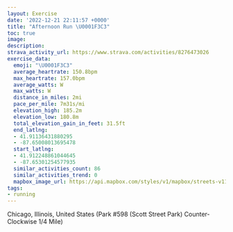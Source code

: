 ```yaml
---
layout: Exercise
date: '2022-12-21 22:11:57 +0000'
title: "Afternoon Run \U0001F3C3"
toc: true
image:
description:
strava_activity_url: https://www.strava.com/activities/8276473026
exercise_data:
  emoji: "\U0001F3C3"
  average_heartrate: 150.8bpm
  max_heartrate: 157.0bpm
  average_watts: W
  max_watts: W
  distance_in_miles: 2mi
  pace_per_mile: 7m31s/mi
  elevation_high: 185.2m
  elevation_low: 180.8m
  total_elevation_gain_in_feet: 31.5ft
  end_latlng:
  - 41.91136431880295
  - -87.65008013695478
  start_latlng:
  - 41.912248861044645
  - -87.65301254577935
  similar_activities_count: 86
  similar_activities_trend: 0
  mapbox_image_url: https://api.mapbox.com/styles/v1/mapbox/streets-v11/static/path-5+787af2-1.0(i%7Bx~Fbl~uOA%7BBrBeD%60%40u%40BME_D%3FyABKPB%40MAc%40DyJE%7D%40A%7DA%40_%40Cm%40A_B%3FqBB_%40FMh%40%5DRGp%40ANFDP%40PArDBz%40BJLRNLJDP%3F%60ACPEPOLWFY%40_%40EeCKe%40OQYKuADMBOHKRIZD~C%40XHTPVNFP%3FhAGNEPOFKFWBi%40E_CGc%40KSIGSGa%40Am%40DQ%40QHMNM%60%40FhDDZDLVVRFrAGRKLONg%40%40QE%7BCESISSOSCc%40%3F%7B%40HSJKPIT%3FNDdDDTJPPNRDfACTEPKFIJW%40MAcDC%5BGSQOMEi%40E%7DA%3FKAMKOC%5BDk%40C_%40%40QJOBGFH~C%3Fz%40HzBExFD%60EA%7CC),pin-s-s+e5b22e(-87.65138,41.91173),pin-s-f+89ae00(-87.64839999999998,41.911000000000016)/auto/800x800?access_token=pk.eyJ1Ijoiam9zaGJlY2ttYW4iLCJhIjoiY205eWR2aDd1MWZ6djJrbXc4a3M0bWZleiJ9.XiG9OWkNcZk2QzjJbxLB4A
tags:
- running
---
```




Chicago, Illinois, United States (Park #598 (Scott Street Park) Counter-Clockwise 1/4 Mile)
